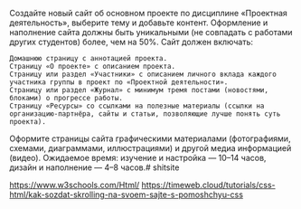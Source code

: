Создайте новый сайт об основном проекте по дисциплине «Проектная деятельность», выберите тему и добавьте контент. Оформление и наполнение сайта должны быть уникальными (не совпадать с работами других студентов) более, чем на 50%.
Сайт должен включать:

    Домашнюю страницу с аннотацией проекта.
    Страницу «О проекте» с описанием проекта.
    Страницу или раздел «Участники» с описанием личного вклада каждого участника группы в проект по «Проектной деятельности».
    Страницу или раздел «Журнал» с минимум тремя постами (новостями, блоками) о прогрессе работы.
    Страницу «Ресурсы» со ссылками на полезные материалы (ссылки на организацию-партнёра, сайты и статьи, позволяющие лучше понять суть проекта).

Оформите страницы сайта графическими материалами (фотографиями, схемами, диаграммами, иллюстрациями) и другой медиа информацией (видео).
Ожидаемое время: изучение и настройка — 10–14 часов, дизайн и наполнение — 4–8 часов.# shitsite

https://www.w3schools.com/Html/
https://timeweb.cloud/tutorials/css-html/kak-sozdat-skrolling-na-svoem-sajte-s-pomoshchyu-css 